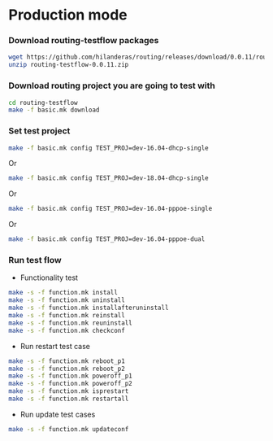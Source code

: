 # Production mode

### Download routing-testflow packages
```bash
wget https://github.com/hilanderas/routing/releases/download/0.0.11/routing-testflow-0.0.11.zip
unzip routing-testflow-0.0.11.zip
```
### Download routing project you are going to test with
```bash
cd routing-testflow
make -f basic.mk download
```

### Set test project
```bash
make -f basic.mk config TEST_PROJ=dev-16.04-dhcp-single 
```
Or 
```bash
make -f basic.mk config TEST_PROJ=dev-18.04-dhcp-single
```
Or 
```bash
make -f basic.mk config TEST_PROJ=dev-16.04-pppoe-single
```
Or
```bash
make -f basic.mk config TEST_PROJ=dev-16.04-pppoe-dual
```

### Run test flow
* Functionality test
```bash
make -s -f function.mk install
make -s -f function.mk uninstall
make -s -f function.mk installafteruninstall
make -s -f function.mk reinstall
make -s -f function.mk reuninstall
make -s -f function.mk checkconf
```

* Run restart test case
```bash
make -s -f function.mk reboot_p1
make -s -f function.mk reboot_p2
make -s -f function.mk poweroff_p1
make -s -f function.mk poweroff_p2
make -s -f function.mk isprestart
make -s -f function.mk restartall
```
* Run update test cases
```bash
make -s -f function.mk updateconf
```


